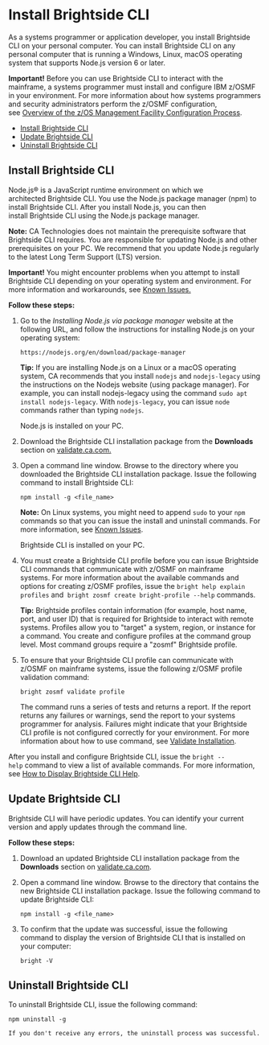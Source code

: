 # Install Brightside CLI

As a systems programmer or application developer, you install Brightside
CLI on your personal computer. You can install Brightside CLI on any
personal computer that is running a Windows, Linux, macOS operating
system that supports Node.js version 6 or
later.

**Important!** Before you can use Brightside CLI to interact with the
mainframe, a systems programmer must install and configure IBM z/OSMF in
your environment. For more information about how systems programmers and
security administrators perform the z/OSMF configuration, see [Overview
of the z/OS Management Facility Configuration Process](433363261.html).

  - [Install Brightside CLI](#InstallBrightsideCLI-Installbscli)
  - [Update Brightside CLI](#InstallBrightsideCLI-UpdateBrightsideCLI)
  - [Uninstall Brightside CLI](#InstallBrightsideCLI-UninstallBrightsideCLI)

## Install Brightside CLI

Node.js® is a JavaScript runtime environment on which we
architected Brightside CLI. You use the Node.js package manager (npm)
to install Brightside CLI. After you install Node.js, you can then
install Brightside CLI using the Node.js package
manager. 


**Note:** CA Technologies does not maintain the prerequisite
software that Brightside CLI requires. You are responsible
for updating Node.js and other prerequisites on your PC. We recommend
that you update Node.js regularly to the latest Long Term Support (LTS)
version.

**Important!** You might encounter problems when you attempt to install
Brightside CLI depending on your operating system and
environment. For more information and workarounds, see [Known Issues.](Release-Notes_417294291.html#ReleaseNotes-knownIssues)

**Follow these steps:**

1.  Go to the *Installing Node.js via package manager* website at
    the following URL, and follow the instructions for installing
    Node.js on your operating
    system:
    
    ```https://nodejs.org/en/download/package-manager```

    **Tip:** If you are installing Node.js on a Linux or a macOS
    operating system, CA recommends that you install `nodejs` and
    `nodejs-legacy` using the instructions on the Nodejs website (using
    package manager). For example, you can install nodejs-legacy using
    the command `sudo apt install nodejs-legacy`. With `nodejs-legacy`,
    you can issue `node` commands rather than typing
    `nodejs`.
    
    Node.js is installed on your PC.

2.  Download the Brightside CLI installation package from the
    **Downloads** section on [validate.ca.com.](https://validate.ca.com/project/version/item.html?cap=13283cc32fd9439c85aeb18bba4ac1f6&arttypeid=%7B4109d6e9-6c06-448b-8eb2-6601a5616391%7D&artid=%7B5ACC31C0-2176-437F-B06B-8C572D48C76C%7D)

3.  Open a command line window. Browse to the directory where you
    downloaded the Brightside CLI installation package. Issue the
    following command to install Brightside
    CLI:
    
    ```npm install -g <file_name>```
    
    **Note:** On Linux systems, you might need to append `sudo` to your
    `npm` commands so that you can issue the install and uninstall
    commands. For more information, see [Known Issues](Release-Notes_417294291.html#ReleaseNotes-knownIssues).
    
    Brightside CLI is installed on your PC.

4.  You must create a Brightside CLI profile before you can issue
    Brightside CLI commands that communicate with z/OSMF on mainframe
    systems. For more information about the available
    commands and options for creating z/OSMF profiles, issue the `bright help explain profiles` and  `bright zosmf create bright-profile --help` commands.
    
    **Tip:** Brightside profiles contain information (for example, host
    name, port, and user ID) that is required for Brightside to interact
    with remote systems. Profiles allow you to "target" a system,
    region, or instance for a command. You create and configure profiles
    at the command group level. Most command groups require a "zosmf"
    Brightside profile.    

5.  <span>To ensure that your Brightside CLI profile can communicate
    with z/OSMF on mainframe systems, issue the following z/OSMF profile
    validation command:    
   
    ```bright zosmf validate profile```
        
    The command runs a series of tests and returns a report. If the
    report returns any failures or warnings, send the report to your
    systems programmer for analysis. Failures might indicate that your
    Brightside CLI profile is not configured correctly for your
    environment. For more information about how to use command,
    see [Validate Installation](Validate-Installation_430335233.html).

After you install and configure Brightside CLI, issue the `bright --help` command to view a list of available commands. For more
information, see [How to Display Brightside CLI Help](How-to-Display-Brightside-CLI-Help_429365003.html).

## Update Brightside CLI

Brightside CLI will have periodic updates. You can identify your current
version and apply updates through the command line.

**Follow these steps:**

1.  Download an updated Brightside CLI installation package from the
    **Downloads** section
    on [validate.ca.com](https://validate.ca.com/project/version/item.html?cap=13283cc32fd9439c85aeb18bba4ac1f6&arttypeid=%7B4109d6e9-6c06-448b-8eb2-6601a5616391%7D&artid=%7B5ACC31C0-2176-437F-B06B-8C572D48C76C%7D).

2.  Open a command line window. Browse to the directory that contains
    the new Brightside CLI installation package. Issue the following
    command to update Brightside CLI:
    
    ```npm install -g <file_name>```
    
3.  To confirm that the update was successful, issue the following
    command to display the version of Brightside CLI that is installed
    on your computer:
    
    ```bright -V```
    
## Uninstall Brightside CLI

To uninstall Brightside CLI, issue the following command:

```npm uninstall -g```
```
If you don't receive any errors, the uninstall process was successful.
